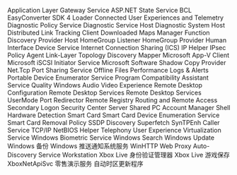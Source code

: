 Application Layer Gateway Service
ASP.NET State Service
BCL EasyConverter SDK 4 Loader
Connected User Experiences and Telemetry
Diagnostic Policy Service
Diagnostic Service Host
Diagnostic System Host
Distributed Link Tracking Client
Downloaded Maps Manager
Function Discovery Provider Host
HomeGroup Listener
HomeGroup Provider
Human Interface Device Service
Internet Connection Sharing (ICS)
IP Helper
IPsec Policy Agent
Link-Layer Topology Discovery Mapper
Microsoft App-V Client
Microsoft iSCSI Initiator Service
Microsoft Software Shadow Copy Provider
Net.Tcp Port Sharing Service
Offline Files
Performance Logs & Alerts
Portable Device Enumerator Service
Program Compatibility Assistant Service
Quality Windows Audio Video Experience
Remote Desktop Configuration
Remote Desktop Services
Remote Desktop Services UserMode Port Redirector
Remote Registry
Routing and Remote Access
Secondary Logon
Security Center
Server
Shared PC Account Manager
Shell Hardware Detection
Smart Card
Smart Card Device Enumeration Service
Smart Card Removal Policy
SSDP Discovery
Superfetch
SynTPEnh Caller Service
TCP/IP NetBIOS Helper
Telephony
User Experience Virtualization Service
Windows Biometric Service
Windows Search
Windows Update
Windows 备份
Windows 推送通知系统服务
WinHTTP Web Proxy Auto-Discovery Service
Workstation
Xbox Live 身份验证管理器
Xbox Live 游戏保存
XboxNetApiSvc
零售演示服务
自动时区更新程序